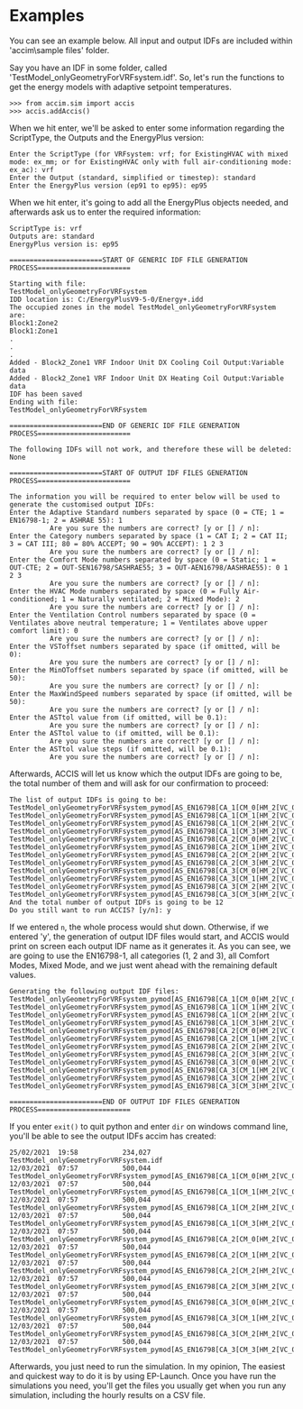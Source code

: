 # Examples

You can see an example below. All input and output IDFs are included within 'accim\sample files\' folder.


Say you have an IDF in some folder, called 'TestModel_onlyGeometryForVRFsystem.idf'. So, let's run the functions to get the energy models with adaptive setpoint temperatures.

```
>>> from accim.sim import accis
>>> accis.addAccis()
```
When we hit enter, we'll be asked to enter some information regarding the ScriptType, the Outputs and the EnergyPlus version:
```
Enter the ScriptType (for VRFsystem: vrf; for ExistingHVAC with mixed mode: ex_mm; or for ExistingHVAC only with full air-conditioning mode: ex_ac): vrf
Enter the Output (standard, simplified or timestep): standard
Enter the EnergyPlus version (ep91 to ep95): ep95
```
When we hit enter, it's going to add all the EnergyPlus objects needed, and afterwards ask us to enter the required information:
```
ScriptType is: vrf
Outputs are: standard
EnergyPlus version is: ep95

=======================START OF GENERIC IDF FILE GENERATION PROCESS=======================

Starting with file:
TestModel_onlyGeometryForVRFsystem
IDD location is: C:/EnergyPlusV9-5-0/Energy+.idd
The occupied zones in the model TestModel_onlyGeometryForVRFsystem are:
Block1:Zone2
Block1:Zone1
.
.
.
Added - Block2_Zone1 VRF Indoor Unit DX Cooling Coil Output:Variable data
Added - Block2_Zone1 VRF Indoor Unit DX Heating Coil Output:Variable data
IDF has been saved
Ending with file:
TestModel_onlyGeometryForVRFsystem

=======================END OF GENERIC IDF FILE GENERATION PROCESS=======================

The following IDFs will not work, and therefore these will be deleted:
None

=======================START OF OUTPUT IDF FILES GENERATION PROCESS=======================

The information you will be required to enter below will be used to generate the customised output IDFs:
Enter the Adaptive Standard numbers separated by space (0 = CTE; 1 = EN16798-1; 2 = ASHRAE 55): 1
          Are you sure the numbers are correct? [y or [] / n]:
Enter the Category numbers separated by space (1 = CAT I; 2 = CAT II; 3 = CAT III; 80 = 80% ACCEPT; 90 = 90% ACCEPT): 1 2 3
          Are you sure the numbers are correct? [y or [] / n]:
Enter the Comfort Mode numbers separated by space (0 = Static; 1 = OUT-CTE; 2 = OUT-SEN16798/SASHRAE55; 3 = OUT-AEN16798/AASHRAE55): 0 1 2 3
          Are you sure the numbers are correct? [y or [] / n]:
Enter the HVAC Mode numbers separated by space (0 = Fully Air-conditioned; 1 = Naturally ventilated; 2 = Mixed Mode): 2
          Are you sure the numbers are correct? [y or [] / n]:
Enter the Ventilation Control numbers separated by space (0 = Ventilates above neutral temperature; 1 = Ventilates above upper comfort limit): 0
          Are you sure the numbers are correct? [y or [] / n]:
Enter the VSToffset numbers separated by space (if omitted, will be 0):
          Are you sure the numbers are correct? [y or [] / n]:
Enter the MinOToffset numbers separated by space (if omitted, will be 50):
          Are you sure the numbers are correct? [y or [] / n]:
Enter the MaxWindSpeed numbers separated by space (if omitted, will be 50):
          Are you sure the numbers are correct? [y or [] / n]:
Enter the ASTtol value from (if omitted, will be 0.1):
          Are you sure the numbers are correct? [y or [] / n]:
Enter the ASTtol value to (if omitted, will be 0.1):
          Are you sure the numbers are correct? [y or [] / n]:
Enter the ASTtol value steps (if omitted, will be 0.1):
          Are you sure the numbers are correct? [y or [] / n]:

```
Afterwards, ACCIS will let us know which the output IDFs are going to be, the total number of them and will ask for our confirmation to proceed:
```
The list of output IDFs is going to be:
TestModel_onlyGeometryForVRFsystem_pymod[AS_EN16798[CA_1[CM_0[HM_2[VC_0[VO_0.0[MT_50.0[MW_50.0[AT_0.1.idf
TestModel_onlyGeometryForVRFsystem_pymod[AS_EN16798[CA_1[CM_1[HM_2[VC_0[VO_0.0[MT_50.0[MW_50.0[AT_0.1.idf
TestModel_onlyGeometryForVRFsystem_pymod[AS_EN16798[CA_1[CM_2[HM_2[VC_0[VO_0.0[MT_50.0[MW_50.0[AT_0.1.idf
TestModel_onlyGeometryForVRFsystem_pymod[AS_EN16798[CA_1[CM_3[HM_2[VC_0[VO_0.0[MT_50.0[MW_50.0[AT_0.1.idf
TestModel_onlyGeometryForVRFsystem_pymod[AS_EN16798[CA_2[CM_0[HM_2[VC_0[VO_0.0[MT_50.0[MW_50.0[AT_0.1.idf
TestModel_onlyGeometryForVRFsystem_pymod[AS_EN16798[CA_2[CM_1[HM_2[VC_0[VO_0.0[MT_50.0[MW_50.0[AT_0.1.idf
TestModel_onlyGeometryForVRFsystem_pymod[AS_EN16798[CA_2[CM_2[HM_2[VC_0[VO_0.0[MT_50.0[MW_50.0[AT_0.1.idf
TestModel_onlyGeometryForVRFsystem_pymod[AS_EN16798[CA_2[CM_3[HM_2[VC_0[VO_0.0[MT_50.0[MW_50.0[AT_0.1.idf
TestModel_onlyGeometryForVRFsystem_pymod[AS_EN16798[CA_3[CM_0[HM_2[VC_0[VO_0.0[MT_50.0[MW_50.0[AT_0.1.idf
TestModel_onlyGeometryForVRFsystem_pymod[AS_EN16798[CA_3[CM_1[HM_2[VC_0[VO_0.0[MT_50.0[MW_50.0[AT_0.1.idf
TestModel_onlyGeometryForVRFsystem_pymod[AS_EN16798[CA_3[CM_2[HM_2[VC_0[VO_0.0[MT_50.0[MW_50.0[AT_0.1.idf
TestModel_onlyGeometryForVRFsystem_pymod[AS_EN16798[CA_3[CM_3[HM_2[VC_0[VO_0.0[MT_50.0[MW_50.0[AT_0.1.idf
And the total number of output IDFs is going to be 12
Do you still want to run ACCIS? [y/n]: y
```
If we entered `n`, the whole process would shut down. Otherwise, if we entered 'y', the generation of output IDF files would start, and ACCIS would print on screen each output IDF name as it generates it. 
As you can see, we are going to use the EN16798-1, all categories (1, 2 and 3), all Comfort Modes, Mixed Mode, and we just went ahead with the remaining default values.
```
Generating the following output IDF files:
TestModel_onlyGeometryForVRFsystem_pymod[AS_EN16798[CA_1[CM_0[HM_2[VC_0[VO_0.0[MT_50.0[MW_50.0[AT_0.1.idf
TestModel_onlyGeometryForVRFsystem_pymod[AS_EN16798[CA_1[CM_1[HM_2[VC_0[VO_0.0[MT_50.0[MW_50.0[AT_0.1.idf
TestModel_onlyGeometryForVRFsystem_pymod[AS_EN16798[CA_1[CM_2[HM_2[VC_0[VO_0.0[MT_50.0[MW_50.0[AT_0.1.idf
TestModel_onlyGeometryForVRFsystem_pymod[AS_EN16798[CA_1[CM_3[HM_2[VC_0[VO_0.0[MT_50.0[MW_50.0[AT_0.1.idf
TestModel_onlyGeometryForVRFsystem_pymod[AS_EN16798[CA_2[CM_0[HM_2[VC_0[VO_0.0[MT_50.0[MW_50.0[AT_0.1.idf
TestModel_onlyGeometryForVRFsystem_pymod[AS_EN16798[CA_2[CM_1[HM_2[VC_0[VO_0.0[MT_50.0[MW_50.0[AT_0.1.idf
TestModel_onlyGeometryForVRFsystem_pymod[AS_EN16798[CA_2[CM_2[HM_2[VC_0[VO_0.0[MT_50.0[MW_50.0[AT_0.1.idf
TestModel_onlyGeometryForVRFsystem_pymod[AS_EN16798[CA_2[CM_3[HM_2[VC_0[VO_0.0[MT_50.0[MW_50.0[AT_0.1.idf
TestModel_onlyGeometryForVRFsystem_pymod[AS_EN16798[CA_3[CM_0[HM_2[VC_0[VO_0.0[MT_50.0[MW_50.0[AT_0.1.idf
TestModel_onlyGeometryForVRFsystem_pymod[AS_EN16798[CA_3[CM_1[HM_2[VC_0[VO_0.0[MT_50.0[MW_50.0[AT_0.1.idf
TestModel_onlyGeometryForVRFsystem_pymod[AS_EN16798[CA_3[CM_2[HM_2[VC_0[VO_0.0[MT_50.0[MW_50.0[AT_0.1.idf
TestModel_onlyGeometryForVRFsystem_pymod[AS_EN16798[CA_3[CM_3[HM_2[VC_0[VO_0.0[MT_50.0[MW_50.0[AT_0.1.idf

=======================END OF OUTPUT IDF FILES GENERATION PROCESS=======================
```
If you enter `exit()` to quit python and enter `dir` on windows command line, you'll be able to see the output IDFs accim has created:
```
25/02/2021  19:58           234,027 TestModel_onlyGeometryForVRFsystem.idf
12/03/2021  07:57           500,044 TestModel_onlyGeometryForVRFsystem_pymod[AS_EN16798[CA_1[CM_0[HM_2[VC_0[VO_0.0[MT_50.0[MW_50.0[AT_0.1.idf
12/03/2021  07:57           500,044 TestModel_onlyGeometryForVRFsystem_pymod[AS_EN16798[CA_1[CM_1[HM_2[VC_0[VO_0.0[MT_50.0[MW_50.0[AT_0.1.idf
12/03/2021  07:57           500,044 TestModel_onlyGeometryForVRFsystem_pymod[AS_EN16798[CA_1[CM_2[HM_2[VC_0[VO_0.0[MT_50.0[MW_50.0[AT_0.1.idf
12/03/2021  07:57           500,044 TestModel_onlyGeometryForVRFsystem_pymod[AS_EN16798[CA_1[CM_3[HM_2[VC_0[VO_0.0[MT_50.0[MW_50.0[AT_0.1.idf
12/03/2021  07:57           500,044 TestModel_onlyGeometryForVRFsystem_pymod[AS_EN16798[CA_2[CM_0[HM_2[VC_0[VO_0.0[MT_50.0[MW_50.0[AT_0.1.idf
12/03/2021  07:57           500,044 TestModel_onlyGeometryForVRFsystem_pymod[AS_EN16798[CA_2[CM_1[HM_2[VC_0[VO_0.0[MT_50.0[MW_50.0[AT_0.1.idf
12/03/2021  07:57           500,044 TestModel_onlyGeometryForVRFsystem_pymod[AS_EN16798[CA_2[CM_2[HM_2[VC_0[VO_0.0[MT_50.0[MW_50.0[AT_0.1.idf
12/03/2021  07:57           500,044 TestModel_onlyGeometryForVRFsystem_pymod[AS_EN16798[CA_2[CM_3[HM_2[VC_0[VO_0.0[MT_50.0[MW_50.0[AT_0.1.idf
12/03/2021  07:57           500,044 TestModel_onlyGeometryForVRFsystem_pymod[AS_EN16798[CA_3[CM_0[HM_2[VC_0[VO_0.0[MT_50.0[MW_50.0[AT_0.1.idf
12/03/2021  07:57           500,044 TestModel_onlyGeometryForVRFsystem_pymod[AS_EN16798[CA_3[CM_1[HM_2[VC_0[VO_0.0[MT_50.0[MW_50.0[AT_0.1.idf
12/03/2021  07:57           500,044 TestModel_onlyGeometryForVRFsystem_pymod[AS_EN16798[CA_3[CM_2[HM_2[VC_0[VO_0.0[MT_50.0[MW_50.0[AT_0.1.idf
12/03/2021  07:57           500,044 TestModel_onlyGeometryForVRFsystem_pymod[AS_EN16798[CA_3[CM_3[HM_2[VC_0[VO_0.0[MT_50.0[MW_50.0[AT_0.1.idf

```
Afterwards, you just need to run the simulation. In my opinion, The easiest and quickest way to do it is by using EP-Launch. Once you have run the simulations you need, you'll get the files you usually get when you run any simulation, including the hourly results on a CSV file.
